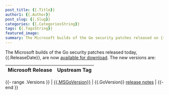 ```yaml
---
post_title: {{.Title}}
author1: {{.Author}}
post_slug: {{.Slug}}
categories: {{.CategoriesString}}
tags: {{.TagsString}}
featured_image:
summary: The Microsoft builds of the Go security patches released on {{.ReleaseDate}} are now available for download.
---
```


The Microsoft builds of the Go security patches released today, {{.ReleaseDate}}, are now [available for download](https://github.com/microsoft/go#binary-distribution). The new versions are:

| Microsoft Release | Upstream Tag |
|-------------------|--------------|
{{- range .Versions }}
| [{{.MSGoVersion}}]({{.MSGoVersionLink}}) | {{.GoVersion}} [release notes]({{.GoVersionLink}}) |
{{- end }}
